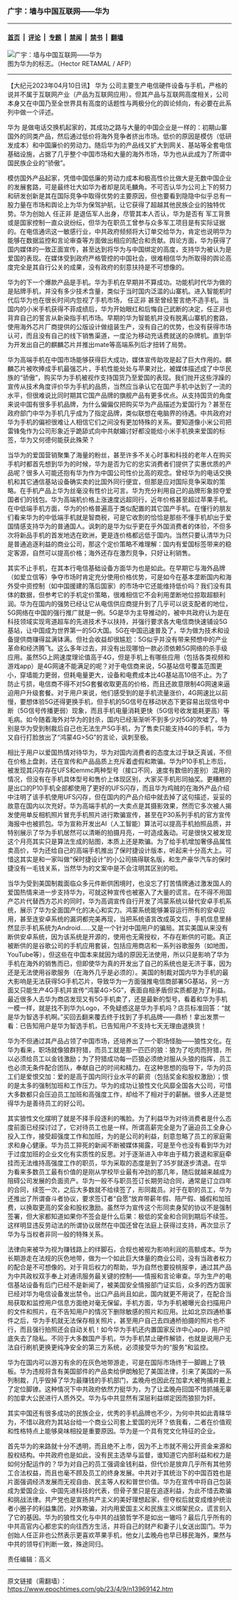 ### 广宇：墙与中国互联网——华为

---

#### [首页](../../../..?n13969142) &nbsp;|&nbsp; [评论](../../../../../epoch-comment?n13969142) &nbsp;|&nbsp; [专题](../../../../../epoch-special?n13969142) &nbsp;|&nbsp; [禁闻](../../../../../epoch-news?n13969142) &nbsp;|&nbsp; [禁书](../../../../../books?n13969142) &nbsp;|&nbsp; [翻墙](https://github.com/gfw-breaker/nogfw/blob/master/README.md?n13969142)


<div><img alt="广宇：墙与中国互联网——华为" class="attachment-djy_600_400 size-djy_600_400 wp-post-image" src="https://i.epochtimes.com/assets/uploads/2022/08/id13797518-568980-600x400.jpg"/>
<div class="caption">
 图为华为的标志。（Hector RETAMAL / AFP）
</div></div><hr/><div class="post_content" id="artbody" itemprop="articleBody">
 <!-- article content begin -->
 <p>
  【大纪元2023年04月10日讯】
  <ok href="https://www.epochtimes.com/gb/tag/%E5%8D%8E%E4%B8%BA.html">
   华为
  </ok>
  公司主要生产电信硬件设备与手机，严格的说并不属于互联网产业（产品为互联网应用）。但其产品与互联网高度相关，公司本身又在中国乃至全世界具有高度的话题性与两极分化的舆论倾向，有必要在此系列中做一个评述。
 </p>
 <p>
  <ok href="https://www.epochtimes.com/gb/tag/%E5%8D%8E%E4%B8%BA.html">
   华为
  </ok>
  是做电话交换机起家的，其成功之路与大量的中国企业是一样的：初期山寨国外的同类产品，然后通过低价将海外竞争者挤出市场。低价的原因是模仿（低研发成本）和中国廉价的劳动力。随后华为的产品线又扩大到网关、基站等全套电信基础设施，占据了几乎整个中国市场和大量的海外市场，华为也从此成为了所谓中国民族企业的“骄傲”。
 </p>
 <p>
  模仿国外产品起家，凭借中国低廉的劳动力成本和极高性价比做大是无数中国企业的发展套路，可是最终壮大如华为者却是凤毛麟角。不可否认华为公司上下的努力和研发创新是其在国际竞争中取得优势的主要原因，但也要看到隐隐中似乎总有一股力量在市场和舆论上为华为保驾护航，让它获得了超越其他民族企业的独特优势。华为创始人
  <ok href="https://www.epochtimes.com/gb/tag/%E4%BB%BB%E6%AD%A3%E9%9D%9E.html">
   任正非
  </ok>
  是退伍军人出身，尽管其本人否认，华为是否有
  <ok href="https://www.epochtimes.com/gb/tag/%E5%86%9B%E5%B7%A5%E8%83%8C%E6%99%AF.html">
   军工背景
  </ok>
  或是国家控制一直众说纷纭，但华为在职员工曾参与众多军工项目是有实际证据的。在电信通讯这一敏感行业，中共政府频频将大订单交给华为，肯定也说明华为能够在数据监控和言论审查等方面做出相应的配合和贡献。舆论方面，华为获得了国内媒体的一致正面宣传，甚至达到将华为与中国绑定的高度，支持华为被认为是爱国的表现。在媒体受到政府严格管控的中国社会，很难相信华为所取得的舆论高度完全是其自行公关的成果，没有政府的刻意扶持是不可想像的。
 </p>
 <p>
  华为的下一个爆款产品是手机。华为手机在早期并不算成功。功能机时代华为做的是贴牌手机，并没有多少技术含量，类似于当时国内泛滥的山寨机。进入智能机时代后华为也在很长时间内忽视了手机市场，
  <ok href="https://www.epochtimes.com/gb/tag/%E4%BB%BB%E6%AD%A3%E9%9D%9E.html">
   任正非
  </ok>
  甚至曾经誓言绝不造手机。当国内的小米手机获得不菲成绩后，华为开始眼红和后悔自己武断的决定，任正非也背弃自己的誓言从新染指手机市场。早期的华为智能机并没有脱离山寨机的套路，使用海外芯片厂商提供的公版设计做组装生产，没有自己的优势，也没有获得市场认可，而且没有自己的线下销售渠道，一度沦为移动充话费就送的杂牌机。直到华为开发出自己的麒麟芯片并推出mate等高端系列后才扭转了局势。
 </p>
 <p>
  华为高端手机在中国市场能够获得巨大成功，媒体宣传助攻是起了巨大作用的。麒麟芯片被吹捧成手机最强芯片，手机性能处处与苹果对比，被媒体描述成了中华民族的“骄傲”，购买华为手机被视作支持国货乃至爱国的表现。我们抛开这些浮躁的宣传从技术角度评价华为手机的品质，当然应当承认它在国产手机中达到了一流的水平，但很难说比同时期其它国产品牌的旗舰产品有更多优点。从支持国货的角度来说中国有很多手机品牌，为什么偏偏仅把购买华为产品描述为爱国行为？甚至在政府部门中华为手机几乎成为了指定品牌，类似联想在电脑界的待遇。中共政府对华为手机的偏袒很难让人相信它们之间没有更加特殊的关系。要知道像小米公司把雷锋兔作为公司形象近乎跪舔式向中共献媚讨好都没能给小米手机换来爱国的标签，华为又何德何能获此殊荣？
 </p>
 <p>
  当华为的爱国营销聚集了海量的粉丝，甚至许多不关心时事和科技的老年人在购买手机时都首先想到华为的时候，华为是否为它的忠实消费者们提供了实惠优质的产品呢？很多人可能还抱有华为作为中国公司性价比高的观念。曾经华为的电话交换机和其它通信基站设备确实卖的比国外同行便宜，但那是应对国际竞争采取的策略。在手机产品上华为丝毫没有性价比可言。华为充分利用自己的品牌形象掠夺爱国者们的钱包。华为高端机价格上涨速度远超同行，近年价格甚至超过苹果手机。在中低端手机方面，华为的价格普遍高于类似配置的其它国产手机。在懂行的朋友们看来华为的中低端手机就是智商税，可是它收割的恰恰是那些不懂手机却出于爱国情感支持华为的普通国人。讽刺的是华为似乎更在乎外国消费者的体验，不但多次将新品手机的首发地选在欧洲，更是连价格都远低于国内。当然只要认清华为只是普通追逐利益的商业公司，那这个定价策略不难理解：国内有爱国标签带来的稳定客源，自然可以提高价格；海外还存在激烈竞争，只好让利销售。
 </p>
 <p>
  其实不止手机，在其本行电信基础设备方面华为也是如此。在早期它与海外品牌（如爱立信等）争夺市场时肯定充分使用价格优势，可是如今在基本垄断国内和海外受中资控制（如中国援建的落后国家）的市场中它还能维持低价吗？我们没有具体的数据，但参考它的手机定价策略，很难相信它不会利用垄断地位掠取超额利润。华为在国内的强势已经让它从电信供应商提升到了几乎可以说支配者的地位，5G网络在中国的强行推广就是一例。5G是华为主导推动的，被中共政府认为是在科技领域实现弯道超车的先进技术予以扶持，并强行要求各大电信商快速铺设5G基站，让中国成为世界第一的5G大国。5G在中国迅速普及了，华为做为技术和设备提供商赚得盆满钵满。但社会收益却很尴尬：5G似乎并没有带来预想中的产业革命和经济腾飞。这么多年过去，并没有出现哪怕一款必须依赖5G网络的杀手级应用。虽然5G上网速度理论值高于4G，但是手机上有哪些应用（包括各类视频和游戏app）是4G网速不能满足的呢？对于电信商来说，5G基站信号覆盖范围更小，穿墙能力更弱，但耗电量更大，设备和电费成本比4G基站高10倍不止。为了防止亏损，电信商不得不对5G套餐收取更高的价格，而且还故意限制4G网速来逼迫用户升级套餐。对于用户来说，他们感受到的是手机流量涨价，4G网速比以前慢，要想体验5G还得更换手机，但手机的5G信号在移动状态下更容易出现信号中断（5G信号传播更弱）现象，而且手机电量消耗更快（5G信号收发能耗更高）等毛病。如今随着海外对华为的封杀，国内已经渐渐听不到多少对5G的吹嘘了。特别是华为受到制裁后自己也无法生产5G手机，为了售卖只能支持4G的手机，华为又自行打脸放出了“鸿蒙4G&gt;5G”的言论，讽刺至极。
 </p>
 <p>
  相比于用户以爱国热情对待华为，华为对国内消费者的态度太过于缺乏真诚，不但在价格上盘剥，还在宣传和产品品质上充斥着虚假和欺骗。华为P10手机上市后，被发现其闪存存在UFS和emmc两种型号（接口不同，速度有数倍的差别）混用的情况，但没有在手机具体型号和售价上体现区别，大家买手机形同抽奖。更糟糕的是出口的P10手机全部都使用了更好的UFS闪存，而且华为鸡贼的在海外产品介绍中注明了该手机使用UFS闪存，但在国内的产品介绍中就去掉了这句描述，妥妥的故意在国内以次充好。华为高端手机的一大卖点是其摄影效果，然而它多次被人揭发使用单反相机照片冒充手机照片进行欺骗宣传，甚至在P30系列手机的官方宣传海报中也被抓包。华为宣称开发出AI（人工智能）算法可以提高手机拍照品质，并特别展示了华为手机居然可以清晰的拍摄月亮，一时造成轰动。可是很快又被发现这个月亮其实只是算法生成的贴图，本质上还是欺骗。为了给手机增加奢侈品属性卖高价，华为还给自己的高端手机推出了保时捷设计版本，听起来十分高大上。可惜这其实是和一家叫做“保时捷设计”的小公司搞得联名版，和生产豪华汽车的保时捷没有一毛钱关系，当然华为的文案中是不会注明其区别的啦。
 </p>
 <p>
  当华为受到美国制裁面临众多元件断供困境时，也没忘了打苦情牌通过激发国人的爱国热情来进一步支持华为，可就这种宣传也被塞入了大量的谎言。在不得不用国产芯片代替西方芯片的同时，华为高调宣传自行开发了鸿蒙系统以替代安卓手机系统，展示了华为全面国产化的决心和实力。鸿蒙系统能够兼容运行所有的安卓应用，甚至连安卓系统的漏洞都完美再现，当把系统语言改成英文后，手机信息里赫然显示手机系统为Android……又是一个针对中国用户的骗局。其实美国从来没有断供安卓系统，因为该系统是开源的，使用也无需授权，不存在断供的可能。真正被断供的是谷歌公司的手机应用套装，包括应用商店和一系列谷歌服务（如地图，YouTube等），但这些在中国本来就因为墙的原因无法使用，所以只是影响了华为手机在海外的销售而已，但即使华为真的开发出了自己的系统也是无济于事，因为还是无法使用谷歌服务（在海外几乎是必须的）。美国的制裁对国内华为手机的最大影响是无法获得5G手机芯片，导致华为一方面强推电信商部署5G基站，另一方面又只能生产4G手机并宣传“鸿蒙4G&gt;5G”，表面自相矛盾但实质都是为了利益。最近很多人去华为商店发现又有5G手机卖了，还是最新的型号，看着和华为手机一模一样，就是找不到华为Logo，不免疑惑这是华为手机吗？店员标准回答：“就是华为智选手机啊。”买回去翻来覆去终于找到了手机品牌——鼎桥！拿出发票一看：已告知用户是华为智选手机，已告知用户不支持七天无理由退换货！
 </p>
 <p>
  华为不但通过其产品占领了中国市场，还培养出了一个职场怪胎——狼性文化。在华为看来，职场就像狼群狩猎，而员工就是那一匹匹的狼：狼为了吃肉而狩猎，所以必须给员工以金钱激励；为了狩猎成功每一匹狼必须绝对服从头狼的指挥，员工也必须无条件配合团队，奉献自己的时间和精力。在这种思想的指导下，华为的员工们是爱恨交加：爱的是高于国内同行业水平的薪资（包括奖金和股权激励）；恨的是太多的强制加班和工作压力。华为的成功让狼性文化风靡全国各大公司，可惜大多数都只会压迫员工加班和高强度工作，却给不了相对于的薪酬。很多人还是觉得华为是善待员工的好公司。
 </p>
 <p>
  其实狼性文化摆明了就是不择手段逐利的嘴脸。为了利益华为对待消费者是什么态度前面已经探讨过了，它对待员工也是一样。所谓高薪完全是为了逼迫员工全身心投入工作，接受超强度工作和加班，为的是公司的利益，刻意忽略了员工的家庭需求和身心健康。华为员工猝死的新闻不断被媒体揭露，可是至今也没有看到华为对于过度加班的企业文化有实质性的反思。对于逐渐进入中年由于精力衰退和家庭牵挂而无法维持高强度工作的职员，华为采取的态度是到了35岁就逐步清退。在华为看来多数员工最有价值的是刚从学校毕业最有冲劲的那几年，随后就越来越成为阻碍公司发展的负面资产。华为一般不与职员签订长期劳动合同，通常是订立四年的合同，续签一次，之后大多数就不给续签了，形同裁员。对于在职的员工，华为还推出了所谓奋斗者协议，要求签订者“自愿”放弃带薪年假、陪产假、婚假和加班费，以换取更高的奖金和股权激励。虽然华为宣传这个形同卖身契的协议不是强制签署，但大家都知道如果你不签会是什么后果：极低的奖金和合同到期后不续签。这样明显违反劳动法的所谓协议居然在中国还曾在法庭上获得过支持，再次显示了华为与当权者非同一般的特殊关系。
 </p>
 <p>
  法律向来被华为视为赚钱路上的绊脚石，合规也被视为影响利润的高额成本。华为长期游走在法规的灰色地带，做为一个如此巨大体量的商业公司，没有当政者权力的配合是不可想像的。对于背后权力的帮助，华为自然也要投桃报李，通过其产品为中共政权双手奉上对通讯服务最关键的控制——情报和言论审查。华为生产的电信基站设备有后门已经不是新闻了，被美国安全情报部门证实后，众多的西方国家已经对华为电信设备发出禁令。出口产品尚且如此，国内就更不用说了，在配合当局获取和监控用户信息方面绝对毫无保留。手机方面，华为手机被曝光会扫描用户的文件和照片，在不告知用户的情况下删除敏感的照片和应用。比如北京四通桥事件之后，华为手机就无法保存相关照片，甚至用户自己去四通桥拍摄的照片也不行，而且强行拍照还会自动关机！如今华为手机还内置国家反诈中心app，用户彻底失去了隐私。不同于大多数国产手机，华为手机禁止硬件解锁，也就是说用户无法自行刷机更换更纯净安全的第三方系统，必须接受华为的“服务”和监控。
 </p>
 <p>
  华为在国内可以游刃有余的在灰色地带游走，可是在国际市场终于一脚踢上了铁板。华为违规将含有美国部件的产品卖给伊朗触犯了美国法律，引来了美国的一系列制裁，几乎毁掉了华为最赚钱的手机部门，孟晚舟也因此在加拿大被拘捕并戴上了定位脚镣。这种情况下中共政府依然力挺华为，为了让孟晚舟回国不惜抓捕无辜的加拿大公民进行人质外交。华为与中共显然有深层利益绑定因而狼狈为奸。
 </p>
 <p>
  其实中国还有很多成功的民族企业，优秀的手机品牌也不少，为何中共如此青睐华为，不惜以政府为其站台给一个商业公司套上爱国的光环？依我看，二者在价值观和性格特点上能够臭味相投是重要原因。华为是一个具有党文化特征的企业。
 </p>
 <p>
  首先华为的来路就十分不透明，而且绝不上市，因为不上市就不用公开资金来源和股权结构。中共政府也是如此，没有民主选举与监督，谁知道它内部利益和权力是如何分配运作的？华为对自己的员工强调金钱利益，但代价是放弃几乎所有其他劳工合法权益，而且也毫不顾及员工的终身发展。中共对于其统治下的中国百姓也是片面强调经济发展而无视自由、民主等人权和普世价值。华为在宣传中将自己包装成为爱国企业、中国先进科技的代表，但骨子里只是在追逐利益，为此不惜去欺骗和挑战法律。共产党也是宣扬共产主义的美好理想起家，但夺权后就变成维护统治者小圈子的利益集团，对外欺骗，对内用爱国主义和民族主义绑架民众，谎言刻入了它的基因。华为的狼性文化与中共的战狼哲学不是如出一辙吗？最后几乎所有的中共高官内心都忠实的向往西方生活，并将自己的财产和妻子儿女送出国门。华为创始人任正非也公然表示更喜欢苹果手机，他女儿孟晚舟也早已移民海外，果然与中共的领导们判断一致，殊途同归。
 </p>
 <p>
  责任编辑：高义
 </p>
 <!-- article content end -->
 <div id="below_article_ad">
 </div>
</div>


---

原文链接（需翻墙）：https://www.epochtimes.com/gb/23/4/9/n13969142.htm